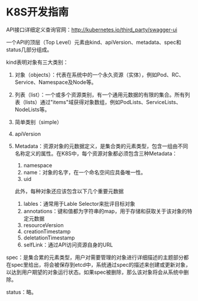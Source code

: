 # K8S开发指南

API接口详细定义查询官网：http://kubernetes.io/third_party/swagger-ui

一个API的顶层（Top Level）元素由kind、apiVersion、metadata、spec和status几部分组成。

kind表明对象有三大类别：

1. 对象（objects）：代表在系统中的一个永久资源（实体），例如Pod、RC、Service、Namespace及Node等。

2. 列表（list）：一个或多个资源类别，有一个通用元数据的有限的集合。所有列表（lists）通过"items"域获得对象数组，例如PodLists、ServiceLists、NodeLists等。

3. 简单类别（simple）

4. apiVersion

5. Metadata：资源对象的元数据定义，是集合类的元素类型，包含一组由不同名称定义的属性。在K8S中，每个资源对象都必须包含三种Metadata：

    1. namespace
    2. name：对象的名字，在一个命名空间应具备唯一性。
    3. uid

    此外，每种对象还应该包含以下几个重要元数据

    1. lables：通常用于Lable Selector来批评目标对象
    2. annotations：键和值都为字符串的map，用于存储和获取关于该对象的特定元数据
    3. resourceVersion
    4. creationTimestamp
    5. deletationTimestamp
    6. selfLink：通过API访问资源自身的URL

spec：是集合累的元素类型，用户对需要管理的对象进行详细描述的主题部分都在spec里给出，将会被保存到etcd中，系统通过spec的描述来创建或更新对象，以达到用户期望的对象运行状态。如果spec被删除，那么该对象将会从系统中删除。

status：略。

